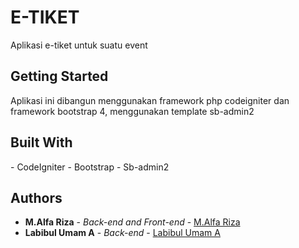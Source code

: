 # E-TIKET

Aplikasi e-tiket untuk suatu event

## Getting Started

Aplikasi ini dibangun menggunakan framework php codeigniter dan framework bootstrap 4, menggunakan template sb-admin2

## Built With

[ ](https://codeigniter.com/) - CodeIgniter
[ ](https://getbootstrap.com/) - Bootstrap
[ ](https://startbootstrap.com/themes/sb-admin-2/) - Sb-admin2

## Authors

* **M.Alfa Riza** - *Back-end and Front-end* - [M.Alfa Riza](https://github.com/AlfaRiza/)
* **Labibul Umam A** - *Back-end* - [Labibul Umam A](https://github.com/umamu12/)

